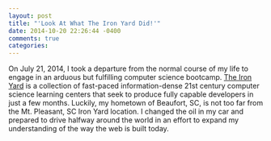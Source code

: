 ```yaml
---
layout: post
title: "'Look At What The Iron Yard Did!'"
date: 2014-10-20 22:26:44 -0400
comments: true
categories: 
---
```


On July 21, 2014, I took a departure from the normal course of my life to engage in an arduous but fulfilling computer science bootcamp. <!--more--> [The Iron Yard](http://http://theironyard.com/) is a collection of fast-paced information-dense 21st century computer science learning centers that seek to produce fully capable developers in just a few months. Luckily, my hometown of Beaufort, SC, is not too far from the Mt. Pleasant, SC Iron Yard location. I changed the oil in my car and prepared to drive halfway around the world in an effort to expand my understanding of the way the web is built today.
